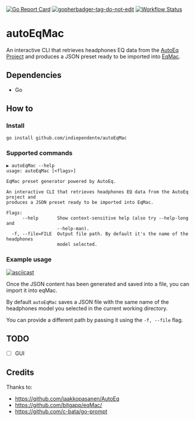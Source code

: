 [![Go Report Card](https://goreportcard.com/badge/github.com/indiependente/autoEqMac)](https://goreportcard.com/report/github.com/indiependente/autoEqMac)
<a href='https://github.com/jpoles1/gopherbadger' target='_blank'>![gopherbadger-tag-do-not-edit](https://img.shields.io/badge/Go%20Coverage-63%25-brightgreen.svg?longCache=true&style=flat)</a>
[![Workflow Status](https://github.com/indiependente/autoEqMac/workflows/lint-test/badge.svg)](https://github.com/indiependente/autoEqMac/actions)
# autoEqMac
An interactive CLI that retrieves headphones EQ data from the [AutoEq Project](https://github.com/jaakkopasanen/AutoEq) and produces a JSON preset ready to be imported into [EqMac](https://github.com/bitgapp/eqMac/).

## Dependencies
 - Go

## How to

### Install

`go install github.com/indiependente/autoEqMac`

### Supported commands

```
▶ autoEqMac --help
usage: autoEqMac [<flags>]

EqMac preset generator powered by AutoEq.

An interactive CLI that retrieves headphones EQ data from the AutoEq project and 
produces a JSON preset ready to be imported into EqMac.

Flags:
      --help       Show context-sensitive help (also try --help-long and
                   --help-man).
  -f, --file=FILE  Output file path. By default it's the name of the headphones
                   model selected.
```

### Example usage

[![asciicast](https://asciinema.org/a/368884.svg)](https://asciinema.org/a/368884)

Once the JSON content has been generated and saved into a file, you can import it into eqMac.

By default `autoEqMac` saves a JSON file with the same name of the headphones model you selected in the current working directory.

You can provide a different path by passing it using the `-f, --file` flag.

## TODO
- [ ] GUI

## Credits

Thanks to:
 - https://github.com/jaakkopasanen/AutoEq
 - https://github.com/bitgapp/eqMac/
 - https://github.com/c-bata/go-prompt
